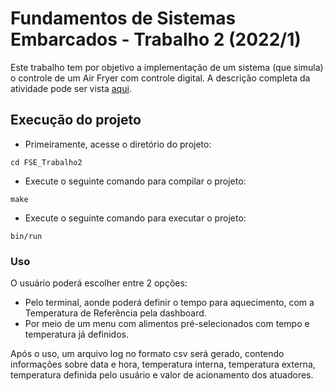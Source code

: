 # Fundamentos de Sistemas Embarcados - Trabalho 2 (2022/1)

Este trabalho tem por objetivo a implementação de um sistema (que simula) o controle de um Air Fryer com controle digital.
A descrição completa da atividade pode ser vista [aqui](https://gitlab.com/fse_fga/trabalhos-2022_1/trabalho-2-2022-1).

## Execução do projeto

*  Primeiramente, acesse o diretório do projeto:
```
cd FSE_Trabalho2
```
* Execute o seguinte comando para compilar o projeto:
```
make
```
* Execute o seguinte comando para executar o projeto:
```
bin/run
```

### Uso
 O usuário poderá escolher entre 2 opções:
* Pelo terminal, aonde poderá definir o tempo para aquecimento, com a Temperatura de Referência pela dashboard.
* Por meio de um menu com alimentos pré-selecionados com tempo e temperatura já definidos.

Após o uso, um arquivo log no formato csv será gerado, contendo informações sobre data e hora, temperatura interna, temperatura externa, temperatura definida pelo usuário e valor de acionamento dos atuadores.

